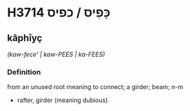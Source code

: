 # H3714 כָּפִיס / כפיס

## kâphîyç

_(kaw-fece' | kaw-PEES | ka-FEES)_

### Definition

from an unused root meaning to connect; a girder; beam; n-m

- rafter, girder (meaning dubious)
